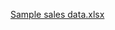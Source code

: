 [Sample sales data.xlsx](https://github.com/manasachitti/Sales-Insights/files/14640053/Sample.sales.data.xlsx)
